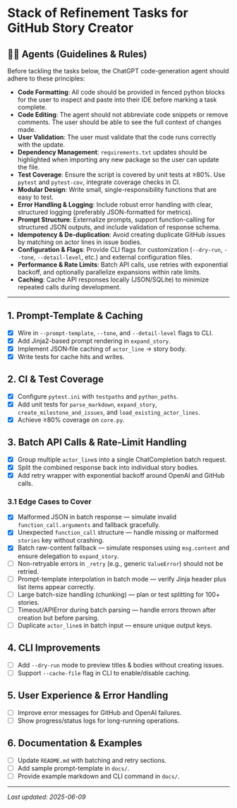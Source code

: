 # Stack of Refinement Tasks for GitHub Story Creator

## 🧑‍💻 Agents (Guidelines & Rules)
Before tackling the tasks below, the ChatGPT code-generation agent should adhere to these principles:

- **Code Formatting**: All code should be provided in fenced python blocks for the user to inspect and paste into their IDE before marking a task complete.
- **Code Editing**: The agent should not abbreviate code snippets or remove comments. The user should be able to see the full context of changes made.
- **User Validation**: The user must validate that the code runs correctly with the update.
- **Dependency Management**: `requirements.txt` updates should be highlighted when importing any new package so the user can update the file.
- **Test Coverage**: Ensure the script is covered by unit tests at ≥80%. Use `pytest` and `pytest-cov`, integrate coverage checks in CI.
- **Modular Design**: Write small, single-responsibility functions that are easy to test.
- **Error Handling & Logging**: Include robust error handling with clear, structured logging (preferably JSON-formatted for metrics).
- **Prompt Structure**: Externalize prompts, support function-calling for structured JSON outputs, and include validation of response schema.
- **Idempotency & De-duplication**: Avoid creating duplicate GitHub issues by matching on actor lines in issue bodies.
- **Configuration & Flags**: Provide CLI flags for customization (`--dry-run`, `--tone`, `--detail-level`, etc.) and external configuration files.
- **Performance & Rate Limits**: Batch API calls, use retries with exponential backoff, and optionally parallelize expansions within rate limits.
- **Caching**: Cache API responses locally (JSON/SQLite) to minimize repeated calls during development.

---

## 1. Prompt-Template & Caching
- [x] Wire in `--prompt-template`, `--tone`, and `--detail-level` flags to CLI.
- [x] Add Jinja2-based prompt rendering in `expand_story`.
- [x] Implement JSON‐file caching of `actor_line` → story body.
- [x] Write tests for cache hits and writes.

## 2. CI & Test Coverage
- [x] Configure `pytest.ini` with `testpaths` and `python_paths`.
- [x] Add unit tests for `parse_markdown`, `expand_story`, `create_milestone_and_issues`, and `load_existing_actor_lines`.
- [x] Achieve ≥80% coverage on `core.py`.

## 3. Batch API Calls & Rate-Limit Handling
- [x] Group multiple `actor_line`s into a single ChatCompletion batch request.
- [x] Split the combined response back into individual story bodies.
- [x] Add retry wrapper with exponential backoff around OpenAI and GitHub calls.

### 3.1 Edge Cases to Cover
- [x] Malformed JSON in batch response — simulate invalid `function_call.arguments` and fallback gracefully.
- [x] Unexpected `function_call` structure — handle missing or malformed `stories` key without crashing.
- [x] Batch raw-content fallback — simulate responses using `msg.content` and ensure delegation to `expand_story`.
- [ ] Non-retryable errors in `_retry` (e.g., generic `ValueError`) should not be retried.
- [ ] Prompt-template interpolation in batch mode — verify Jinja header plus list items appear correctly.
- [ ] Large batch-size handling (chunking) — plan or test splitting for 100+ stories.
- [ ] Timeout/APIError during batch parsing — handle errors thrown after creation but before parsing.
- [ ] Duplicate `actor_line`s in batch input — ensure unique output keys.

## 4. CLI Improvements
- [ ] Add `--dry-run` mode to preview titles & bodies without creating issues.
- [ ] Support `--cache-file` flag in CLI to enable/disable caching.

## 5. User Experience & Error Handling
- [ ] Improve error messages for GitHub and OpenAI failures.
- [ ] Show progress/status logs for long-running operations.

## 6. Documentation & Examples
- [ ] Update `README.md` with batching and retry sections.
- [ ] Add sample prompt-template in `docs/`.
- [ ] Provide example markdown and CLI command in `docs/`.

---

_Last updated: 2025-06-09_
